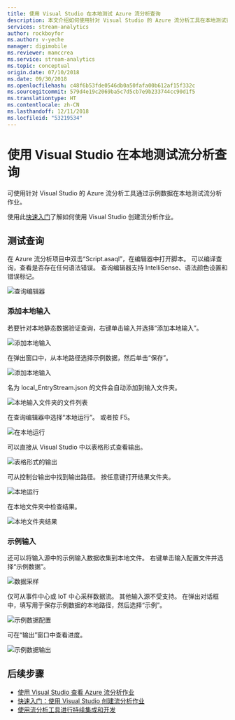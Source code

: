 ```yaml
---
title: 使用 Visual Studio 在本地测试 Azure 流分析查询
description: 本文介绍如何使用针对 Visual Studio 的 Azure 流分析工具在本地测试查询。
services: stream-analytics
author: rockboyfor
ms.author: v-yeche
manager: digimobile
ms.reviewer: mamccrea
ms.service: stream-analytics
ms.topic: conceptual
origin.date: 07/10/2018
ms.date: 09/30/2018
ms.openlocfilehash: c48f6b53fde0546db0a50fafa00b612af15f332c
ms.sourcegitcommit: 579d4e19c2069ba5c7d5cb7e9b233744cc90d1f5
ms.translationtype: HT
ms.contentlocale: zh-CN
ms.lasthandoff: 12/11/2018
ms.locfileid: "53219534"
---
```

<!-- Verify successfully-->

# <a name="test-stream-analytics-queries-locally-with-visual-studio"></a>使用 Visual Studio 在本地测试流分析查询

可使用针对 Visual Studio 的 Azure 流分析工具通过示例数据在本地测试流分析作业。

使用此[快速入门](https://docs.microsoft.com/en-us/azure/stream-analytics/stream-analytics-quick-create-vs)了解如何使用 Visual Studio 创建流分析作业。

## <a name="test-your-query"></a>测试查询

在 Azure 流分析项目中双击“Script.asaql”，在编辑器中打开脚本。 可以编译查询，查看是否存在任何语法错误。 查询编辑器支持 IntelliSense、语法颜色设置和错误标记。

![查询编辑器](./media/stream-analytics-vs-tools-local-run/stream-analytics-tools-for-vs-query-01.png)

### <a name="add-local-input"></a>添加本地输入

若要针对本地静态数据验证查询，右键单击输入并选择“添加本地输入”。

![添加本地输入](./media/stream-analytics-vs-tools-local-run/stream-analytics-tools-for-vs-add-local-input-01.png)

在弹出窗口中，从本地路径选择示例数据，然后单击“保存”。

![添加本地输入](./media/stream-analytics-vs-tools-local-run/stream-analytics-tools-for-vs-add-local-input-02.png)

名为 local_EntryStream.json 的文件会自动添加到输入文件夹。

![本地输入文件夹的文件列表](./media/stream-analytics-vs-tools-local-run/stream-analytics-tools-for-vs-add-local-input-03.png)

在查询编辑器中选择“本地运行”。 或者按 F5。

![在本地运行](./media/stream-analytics-vs-tools-local-run/stream-analytics-tools-for-vs-local-run-01.png)

可以直接从 Visual Studio 中以表格形式查看输出。

![表格形式的输出](./media/stream-analytics-vs-tools-local-run/stream-analytics-for-vs-local-result.png)

可从控制台输出中找到输出路径。 按任意键打开结果文件夹。

![本地运行](./media/stream-analytics-vs-tools-local-run/stream-analytics-tools-for-vs-local-run-02.png)

在本地文件夹中检查结果。

![本地文件夹结果](./media/stream-analytics-vs-tools-local-run/stream-analytics-tools-for-vs-local-run-03.png)

### <a name="sample-input"></a>示例输入
还可以将输入源中的示例输入数据收集到本地文件。 右键单击输入配置文件并选择“示例数据”。 

![数据采样](./media/stream-analytics-vs-tools-local-run/stream-analytics-tools-for-vs-sample-data-01.png)

仅可从事件中心或 IoT 中心采样数据流。 其他输入源不受支持。 在弹出对话框中，填写用于保存示例数据的本地路径，然后选择“示例”。

![示例数据配置](./media/stream-analytics-vs-tools-local-run/stream-analytics-tools-for-vs-sample-data-02.png)

可在“输出”窗口中查看进度。 

![示例数据输出](./media/stream-analytics-vs-tools-local-run/stream-analytics-tools-for-vs-sample-data-03.png)

## <a name="next-steps"></a>后续步骤

* [使用 Visual Studio 查看 Azure 流分析作业](https://docs.microsoft.com/en-us/azure/stream-analytics/stream-analytics-vs-tools)
* [快速入门：使用 Visual Studio 创建流分析作业](https://docs.microsoft.com/en-us/azure/stream-analytics/stream-analytics-quick-create-vs)
* [使用流分析工具进行持续集成和开发](stream-analytics-tools-for-visual-studio-cicd.md)

<!-- Update_Description: new articles on stream analytics vs tools local run -->

<!--ms.date: 09/30/2018-->

